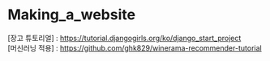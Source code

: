 # Making_a_website
[장고 튜토리얼] : https://tutorial.djangogirls.org/ko/django_start_project  
[머신러닝 적용] : https://github.com/ghk829/winerama-recommender-tutorial

